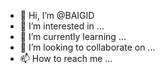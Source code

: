 - 👋 Hi, I’m @BAIGID
- 👀 I’m interested in ...
- 🌱 I’m currently learning ...
- 💞️ I’m looking to collaborate on ...
- 📫 How to reach me ...

<!---
BAIGID/BAIGID is a ✨ special ✨ repository because its `README.md` (this file) appears on your GitHub profile.
You can click the Preview link to take a look at your changes.
--->
